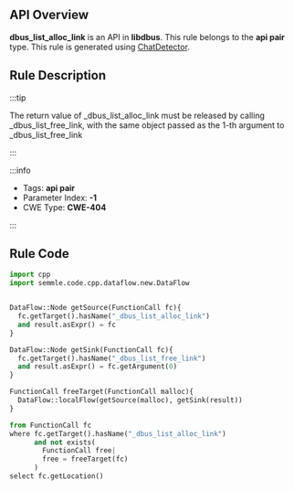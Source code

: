 ---
---


## API Overview
**dbus_list_alloc_link** is an API in **libdbus**. This rule belongs to the **api pair** type. This rule is generated using [ChatDetector](../../tools/ChatDetector).
## Rule Description

:::tip

The return value of _dbus_list_alloc_link must be released by calling _dbus_list_free_link, with the same object passed as the 1-th argument to _dbus_list_free_link

:::

:::info

- Tags: **api pair**
- Parameter Index: **-1**
- CWE Type: **CWE-404**

:::

## Rule Code
```python
import cpp
import semmle.code.cpp.dataflow.new.DataFlow


DataFlow::Node getSource(FunctionCall fc){
  fc.getTarget().hasName("_dbus_list_alloc_link")
  and result.asExpr() = fc
}

DataFlow::Node getSink(FunctionCall fc){
  fc.getTarget().hasName("_dbus_list_free_link")
  and result.asExpr() = fc.getArgument(0)
}

FunctionCall freeTarget(FunctionCall malloc){
  DataFlow::localFlow(getSource(malloc), getSink(result))
}

from FunctionCall fc
where fc.getTarget().hasName("_dbus_list_alloc_link")
      and not exists(
        FunctionCall free| 
        free = freeTarget(fc)
      )
select fc.getLocation()

```
